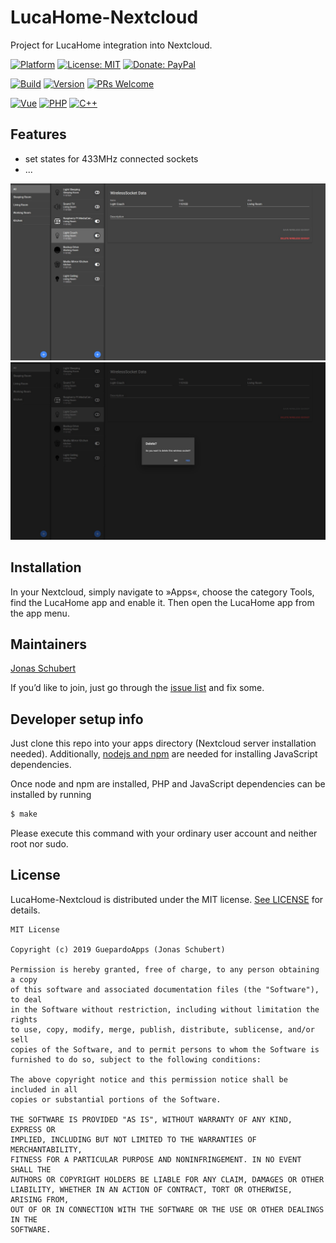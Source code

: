 # LucaHome-Nextcloud

Project for LucaHome integration into Nextcloud.

[![Platform](https://img.shields.io/badge/platform-Raspberry-blue.svg)](https://www.raspberrypi.org/)
[![License: MIT](https://img.shields.io/badge/License-MIT-blue.svg)](https://opensource.org/licenses/MIT)
[![Donate: PayPal](https://img.shields.io/badge/paypal-donate-blue.svg)](https://www.paypal.me/GuepardoApps)

[![Build](https://img.shields.io/badge/build-WIP-yellow.svg)](./)
[![Version](https://img.shields.io/badge/version-v0.2.0-blue.svg)](./)
[![PRs Welcome](https://img.shields.io/badge/PRs-welcome-brightgreen.svg)](http://makeapullrequest.com)

[![Vue](https://img.shields.io/badge/lang-Vue-lightgreen.svg)](https://vuejs.org/)
[![PHP](https://img.shields.io/badge/lang-PHP-blue.svg)](http://php.net/)
[![C++](https://img.shields.io/badge/lang-C++-blue.svg)](https://isocpp.org/)

## Features

* set states for 433MHz connected sockets
* ...

![alt tag](/screenshots/wip_20190215_2327.jpg)
![alt tag](/screenshots/wip_20190216_1303.jpg)

## Installation

In your Nextcloud, simply navigate to »Apps«, choose the category Tools, find the LucaHome app and enable it.
Then open the LucaHome app from the app menu.

## Maintainers

[Jonas Schubert](https://github.com/GuepardoApps)

If you’d like to join, just go through the [issue list](https://github.com/LucaHome/LucaHome-Nextcloud/issues) and fix some.

## Developer setup info

Just clone this repo into your apps directory (Nextcloud server installation needed). Additionally,  [nodejs and npm](https://nodejs.org/en/download/package-manager/) are needed for installing JavaScript dependencies.

Once node and npm are installed, PHP and JavaScript dependencies can be installed by running
```bash
$ make
```
Please execute this command with your ordinary user account and neither root nor sudo.

## License

LucaHome-Nextcloud is distributed under the MIT license. [See LICENSE](LICENSE.md) for details.

```
MIT License

Copyright (c) 2019 GuepardoApps (Jonas Schubert)

Permission is hereby granted, free of charge, to any person obtaining a copy
of this software and associated documentation files (the "Software"), to deal
in the Software without restriction, including without limitation the rights
to use, copy, modify, merge, publish, distribute, sublicense, and/or sell
copies of the Software, and to permit persons to whom the Software is
furnished to do so, subject to the following conditions:

The above copyright notice and this permission notice shall be included in all
copies or substantial portions of the Software.

THE SOFTWARE IS PROVIDED "AS IS", WITHOUT WARRANTY OF ANY KIND, EXPRESS OR
IMPLIED, INCLUDING BUT NOT LIMITED TO THE WARRANTIES OF MERCHANTABILITY,
FITNESS FOR A PARTICULAR PURPOSE AND NONINFRINGEMENT. IN NO EVENT SHALL THE
AUTHORS OR COPYRIGHT HOLDERS BE LIABLE FOR ANY CLAIM, DAMAGES OR OTHER
LIABILITY, WHETHER IN AN ACTION OF CONTRACT, TORT OR OTHERWISE, ARISING FROM,
OUT OF OR IN CONNECTION WITH THE SOFTWARE OR THE USE OR OTHER DEALINGS IN THE
SOFTWARE.

```